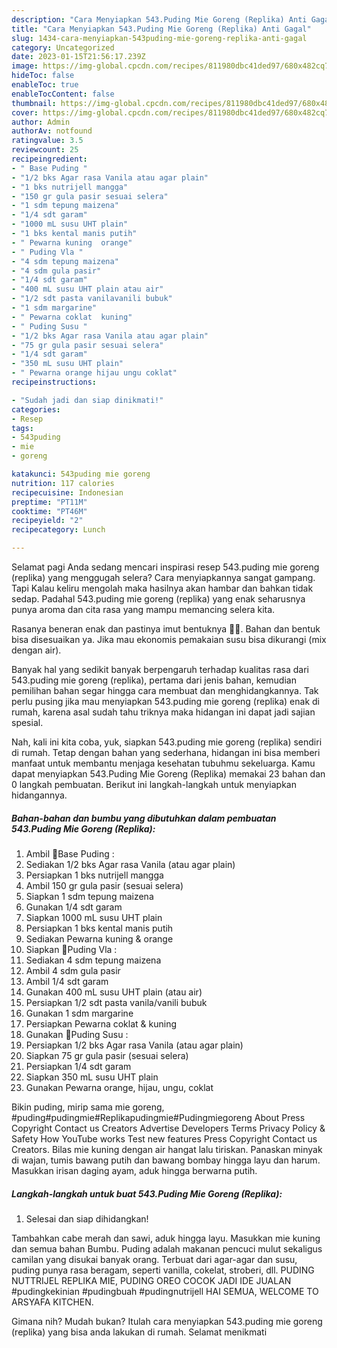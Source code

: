 ```yaml
---
description: "Cara Menyiapkan 543.Puding Mie Goreng (Replika) Anti Gagal"
title: "Cara Menyiapkan 543.Puding Mie Goreng (Replika) Anti Gagal"
slug: 1434-cara-menyiapkan-543puding-mie-goreng-replika-anti-gagal
category: Uncategorized
date: 2023-01-15T21:56:17.239Z
image: https://img-global.cpcdn.com/recipes/811980dbc41ded97/680x482cq70/543puding-mie-goreng-replika-foto-resep-utama.jpg
hideToc: false
enableToc: true
enableTocContent: false
thumbnail: https://img-global.cpcdn.com/recipes/811980dbc41ded97/680x482cq70/543puding-mie-goreng-replika-foto-resep-utama.jpg
cover: https://img-global.cpcdn.com/recipes/811980dbc41ded97/680x482cq70/543puding-mie-goreng-replika-foto-resep-utama.jpg
author: Admin
authorAv: notfound
ratingvalue: 3.5
reviewcount: 25
recipeingredient:
- " Base Puding "
- "1/2 bks Agar rasa Vanila atau agar plain"
- "1 bks nutrijell mangga"
- "150 gr gula pasir sesuai selera"
- "1 sdm tepung maizena"
- "1/4 sdt garam"
- "1000 mL susu UHT plain"
- "1 bks kental manis putih"
- " Pewarna kuning  orange"
- " Puding Vla "
- "4 sdm tepung maizena"
- "4 sdm gula pasir"
- "1/4 sdt garam"
- "400 mL susu UHT plain atau air"
- "1/2 sdt pasta vanilavanili bubuk"
- "1 sdm margarine"
- " Pewarna coklat  kuning"
- " Puding Susu "
- "1/2 bks Agar rasa Vanila atau agar plain"
- "75 gr gula pasir sesuai selera"
- "1/4 sdt garam"
- "350 mL susu UHT plain"
- " Pewarna orange hijau ungu coklat"
recipeinstructions:

- "Sudah jadi dan siap dinikmati!"
categories:
- Resep
tags:
- 543puding
- mie
- goreng

katakunci: 543puding mie goreng 
nutrition: 117 calories
recipecuisine: Indonesian
preptime: "PT11M"
cooktime: "PT46M"
recipeyield: "2"
recipecategory: Lunch

---
```



Selamat pagi Anda sedang mencari inspirasi resep 543.puding mie goreng (replika) yang menggugah selera? Cara menyiapkannya sangat gampang. Tapi Kalau keliru mengolah maka hasilnya akan hambar dan bahkan tidak sedap. Padahal 543.puding mie goreng (replika) yang enak seharusnya punya aroma dan cita rasa yang mampu memancing selera kita.


Rasanya beneran enak dan pastinya imut bentuknya 🤩🤩. Bahan dan bentuk bisa disesuaikan ya. Jika mau ekonomis pemakaian susu bisa dikurangi (mix dengan air).

Banyak hal yang sedikit banyak berpengaruh terhadap kualitas rasa dari 543.puding mie goreng (replika), pertama dari jenis bahan, kemudian pemilihan bahan segar hingga cara membuat dan menghidangkannya. Tak perlu pusing jika mau menyiapkan 543.puding mie goreng (replika) enak di rumah, karena asal sudah tahu triknya maka hidangan ini dapat jadi sajian spesial.


Nah, kali ini kita coba, yuk, siapkan 543.puding mie goreng (replika) sendiri di rumah. Tetap dengan bahan yang sederhana, hidangan ini bisa memberi manfaat untuk membantu menjaga kesehatan tubuhmu sekeluarga. Kamu dapat menyiapkan 543.Puding Mie Goreng (Replika) memakai 23 bahan dan 0 langkah pembuatan. Berikut ini langkah-langkah untuk menyiapkan hidangannya.

<!--inarticleads1-->

##### Bahan-bahan dan bumbu yang dibutuhkan dalam pembuatan 543.Puding Mie Goreng (Replika):

1. Ambil  📍Base Puding :
1. Sediakan 1/2 bks Agar rasa Vanila (atau agar plain)
1. Persiapkan 1 bks nutrijell mangga
1. Ambil 150 gr gula pasir (sesuai selera)
1. Siapkan 1 sdm tepung maizena
1. Gunakan 1/4 sdt garam
1. Siapkan 1000 mL susu UHT plain
1. Persiapkan 1 bks kental manis putih
1. Sediakan  Pewarna kuning &amp; orange
1. Siapkan  📍Puding Vla :
1. Sediakan 4 sdm tepung maizena
1. Ambil 4 sdm gula pasir
1. Ambil 1/4 sdt garam
1. Gunakan 400 mL susu UHT plain (atau air)
1. Persiapkan 1/2 sdt pasta vanila/vanili bubuk
1. Gunakan 1 sdm margarine
1. Persiapkan  Pewarna coklat &amp; kuning
1. Gunakan  📍Puding Susu :
1. Persiapkan 1/2 bks Agar rasa Vanila (atau agar plain)
1. Siapkan 75 gr gula pasir (sesuai selera)
1. Persiapkan 1/4 sdt garam
1. Siapkan 350 mL susu UHT plain
1. Gunakan  Pewarna orange, hijau, ungu, coklat


Bikin puding, mirip sama mie goreng, #puding#pudingmie#Replikapudingmie#Pudingmiegoreng About Press Copyright Contact us Creators Advertise Developers Terms Privacy Policy &amp; Safety How YouTube works Test new features Press Copyright Contact us Creators. Bilas mie kuning dengan air hangat lalu tiriskan. Panaskan minyak di wajan, tumis bawang putih dan bawang bombay hingga layu dan harum. Masukkan irisan daging ayam, aduk hingga berwarna putih. 

<!--inarticleads2-->

##### Langkah-langkah untuk buat 543.Puding Mie Goreng (Replika):


1. Selesai dan siap dihidangkan!

Tambahkan cabe merah dan sawi, aduk hingga layu. Masukkan mie kuning dan semua bahan Bumbu. Puding adalah makanan pencuci mulut sekaligus camilan yang disukai banyak orang. Terbuat dari agar-agar dan susu, puding punya rasa beragam, seperti vanilla, cokelat, stroberi, dll. PUDING NUTTRIJEL REPLIKA MIE, PUDING OREO COCOK JADI IDE JUALAN #pudingkekinian #pudingbuah #pudingnutrijell HAI SEMUA, WELCOME TO ARSYAFA KITCHEN. 

Gimana nih? Mudah bukan? Itulah cara menyiapkan 543.puding mie goreng (replika) yang bisa anda lakukan di rumah. Selamat menikmati

